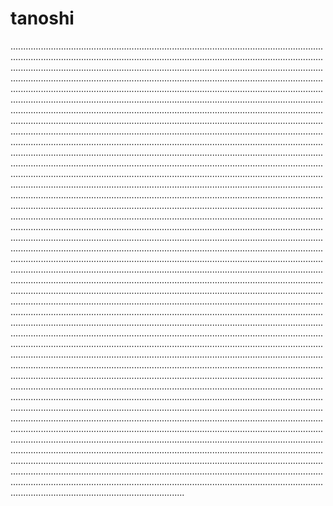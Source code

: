 # tanoshi
.............................................................................................................................................................................................................................................................................................................................................................................................................................................................................................................................................................................................................................................................................................................................................................................................................................................................................................................................................................................................................................................................................................................................................................................................................................................................................................................................................................................................................................................................................................................................................................................................................................................................................................................................................................................................................................................................................................................................................................................................................................................................................................................................................................................................................................................................................................................................................................................................................................................................................................................................................................................................................................................................................................................................................................................................................................................................................................................................................................................................................................................................................................................................................................................................................................................................................................................................................................................................................................................................................................................................................................................................................................................................................................................................................................................................................................................................................................................................................................................................................................................................................................................................................................................................................................................................................................................................................................................................................................................................................................................................................................................................................................................................................................................................................................................................................................................................................................................................................................................................................................................................................................................................................................................................................................................................................................................................................................................................................................................................................................